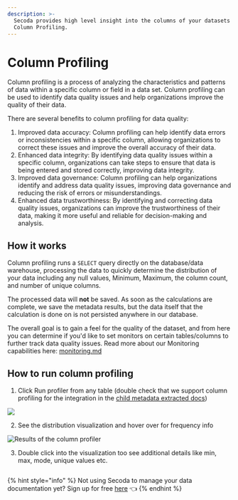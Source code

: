 ```yaml
---
description: >-
  Secoda provides high level insight into the columns of your datasets with
  Column Profiling.
---
```


# Column Profiling

Column profiling is a process of analyzing the characteristics and patterns of data within a specific column or field in a data set. Column profiling can be used to identify data quality issues and help organizations improve the quality of their data.

There are several benefits to column profiling for data quality:

1. Improved data accuracy: Column profiling can help identify data errors or inconsistencies within a specific column, allowing organizations to correct these issues and improve the overall accuracy of their data.
2. Enhanced data integrity: By identifying data quality issues within a specific column, organizations can take steps to ensure that data is being entered and stored correctly, improving data integrity.
3. Improved data governance: Column profiling can help organizations identify and address data quality issues, improving data governance and reducing the risk of errors or misunderstandings.
4. Enhanced data trustworthiness: By identifying and correcting data quality issues, organizations can improve the trustworthiness of their data, making it more useful and reliable for decision-making and analysis.

## How it works

Column profiling runs a `SELECT` query directly on the database/data warehouse, processing the data to quickly determine the distribution of your data including any null values, Minimum, Maximum, the column count, and number of unique columns.&#x20;

The processed data will **not** be saved. As soon as the calculations are complete, we save the metadata results, but the data itself that the calculation is done on is not persisted anywhere in our database.

The overall goal is to gain a feel for the quality of the dataset, and from here you can determine if you'd like to set monitors on certain tables/columns to further track data quality issues. Read more about our Monitoring capabilities here: [monitoring.md](monitoring.md "mention")

## **How to run column profiling** <a href="#h_3a4bfd6458" id="h_3a4bfd6458"></a>

1. Click Run profiler from any table (double check that we support column profiling for the integration in the [child metadata extracted docs](../integrations/))

![](https://secoda-public-media-assets.s3.amazonaws.com/Group%20824%20\(1\).png)

2. See the distribution visualization and hover over for frequency info

![Results of the column profiler](https://secoda-public-media-assets.s3.amazonaws.com/Screen%20Shot%202022-08-10%20at%2010.38.38%20AM.png)

3. Double click into the visualization too see additional details like min, max, mode, unique values etc.

<figure><img src="https://secoda-public-media-assets.s3.amazonaws.com/68ee1db9-dec8-4c1d-920a-32c857906923.gif" alt=""></figure>

{% hint style="info" %}
Not using Secoda to manage your data documentation yet? Sign up for free [here](http://app.secoda.co/) 👈
{% endhint %}
